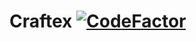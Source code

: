 # Craftex [![CodeFactor](https://www.codefactor.io/repository/github/xrexy/craftex/badge)](https://www.codefactor.io/repository/github/xrexy/craftex)
